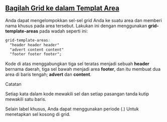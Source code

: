 ## [Bagilah Grid ke dalam Templat Area](https://learn.freecodecamp.org/responsive-web-design/css-grid/divide-the-grid-into-an-area-template)

Anda dapat mengelompokkan sel-sel grid Anda ke suatu area dan memberi nama khusus pada area tersebut. Lakukan ini dengan menggunakan **grid-template-areas** pada wadah seperti ini:



```css
grid-template-areas:
  "header header header"
  "advert content content"
  "footer footer footer";
```

Kode di atas menggabungkan tiga sel teratas menjadi sebuah **header** bernama daerah, tiga sel bawah menjadi area **footer**, dan itu membuat dua area di baris tengah; **advert** dan **content**.



Catatan

Setiap kata dalam kode mewakili sel dan setiap pasangan tanda kutip mewakili satu baris.



Selain label khusus, Anda dapat menggunakan periode \(.\) Untuk menetapkan sel kosong di grid.

